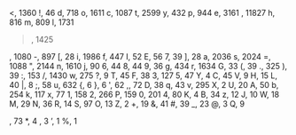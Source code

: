 <, 1360
!, 46
d, 718
o, 1611
c, 1087
t, 2599
y, 432
p, 944
e, 3161
 , 11827
h, 816
m, 809
l, 1731
>, 1425

, 1080
-, 897
[, 28
i, 1986
f, 447
I, 52
E, 56
7, 39
], 28
a, 2036
s, 2024
=, 1088
", 2144
n, 1610
j, 90
6, 44
8, 44
9, 36
g, 434
r, 1634
G, 33
(, 39
., 325
), 39
:, 153
/, 1430
w, 275
?, 9
T, 45
F, 38
3, 127
5, 47
Y, 4
C, 45
V, 9
H, 15
L, 40
|, 8
;, 58
u, 632
{, 6
}, 6
', 62
,, 72
D, 38
q, 43
v, 295
X, 2
U, 20
A, 50
b, 254
k, 117
x, 77
1, 158
2, 266
P, 159
0, 201
4, 80
K, 4
B, 34
z, 12
J, 10
W, 18
M, 29
N, 36
R, 14
S, 97
O, 13
Z, 2
+, 19
&, 41
#, 39
_, 23
@, 3
Q, 9
, 73
*, 4
\, 3
’, 1
%, 1
